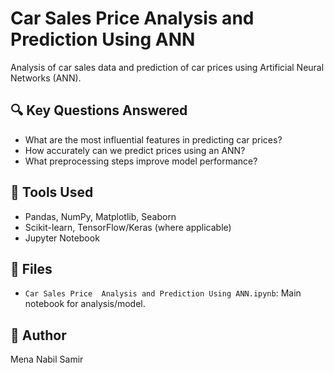 # Car Sales Price Analysis and Prediction Using ANN

Analysis of car sales data and prediction of car prices using Artificial Neural Networks (ANN).

## 🔍 Key Questions Answered
- What are the most influential features in predicting car prices?
- How accurately can we predict prices using an ANN?
- What preprocessing steps improve model performance?

## 🔧 Tools Used
- Pandas, NumPy, Matplotlib, Seaborn
- Scikit-learn, TensorFlow/Keras (where applicable)
- Jupyter Notebook

## 📁 Files
- `Car Sales Price  Analysis and Prediction Using ANN.ipynb`: Main notebook for analysis/model.

## 👤 Author
Mena Nabil Samir
